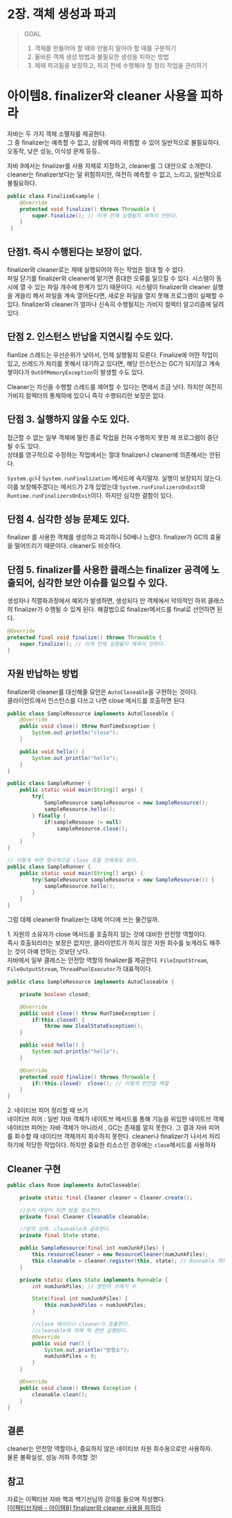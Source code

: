 # 2장. 객체 생성과 파괴

> GOAL  
> 1. 객체를 만들어야 할 때와 만들지 말아야 할 때를 구분하기  
> 2. 올바른 객체 생성 방법과 불필요한 생성을 피하는 방법  
> 3. 제때 파괴됨을 보장하고, 파괴 전에 수행해야 할 정리 작업을 관리하기

# 아이템8. finalizer와 cleaner 사용을 피하라

자바는 두 가지 객체 소멸자를 제공한다.  
그 중 finalizer는 예측할 수 없고, 상황에 따라 위험할 수 있어 일반적으로 불필요하다.  
오동작, 낮은 성능, 이식성 문제 등등..

자바 9에서는 finalizer를 사용 자제로 지정하고, cleaner를 그 대안으로 소개한다.  
cleaner는 finalizer보다는 덜 위험하지만, 여전히 예측할 수 없고, 느리고, 일반적으로 불필요하다.

```java
public class FinalizeExample {
    @Override
    protected void finalize() throws Throwable {
        super.finalize(); // 이게 언제 실행될지 예측이 안된다. 
    }
 }
```

## 단점1. 즉시 수행된다는 보장이 없다.

finalizer와 cleaner로는 제때 실행되어야 하는 작업은 절대 할 수 없다.  
파일 닫기를 finalizer와 cleaner에 맡기면 중대한 오류를 일으킬 수 있다. 시스템이 동시에 열 수 있는 파일 개수에 한계가 있기 때문이다. 시스템이 finalizer와 cleaner 실행을 게을리 해서 파일을 계속 열어둔다면, 새로운 파일을 열지 못해 프로그램이 실패할 수 있다. finalizer와 cleaner가 얼마나 신속히 수행될지는 가비지 컬렉터 알고리즘에 달려있다.

## 단점 2. 인스턴스 반납을 지연시킬 수도 있다.

fianlize 스레드는 우선순위가 낮아서, 언제 실행될지 모른다. Finalize에 어떤 작업이 있고, 쓰레드가 처리를 못해서 대기하고 있다면, 해당 인스턴스는 GC가 되지않고 계속 쌓이다가 `OutOfMemoryException`이 발생할 수도 있다.

Cleaner는 자신을 수행할 스레드를 제어할 수 있다는 면에서 조금 낫다. 하지만 여전히 가비지 컬렉터의 통제하에 있으니 즉각 수행되리란 보장은 없다.

## 단점 3. 실행하지 않을 수도 있다.

접근할 수 없는 일부 객체에 딸린 종료 작업을 전혀 수행하지 못한 채 프로그램이 중단 될 수도 있다.  
상태를 영구적으로 수정하는 작업에서는 절대 finalizer나 cleaner에 의존해서는 안된다.

`System.gc`나 `System.runFinalization` 메서드에 속지말자. 실행이 보장되지 않는다.  
이를 보장해주겠다는 메서드가 2개 있었는데 `System.runFinalizersOnExit`와 `Runtime.runFinalizersOnExit`이다. 하지만 심각한 결함이 있다.

## 단점 4. 심각한 성능 문제도 있다.

finalizer 를 사용한 객체를 생성하고 파괴하니 50배나 느렸다. finalizer가 GC의 효율을 떨어뜨리기 때문이다. cleaner도 비슷하다.

## 단점 5. finalizer를 사용한 클래스는 finalizer 공격에 노출되어, 심각한 보안 이슈를 일으킬 수 있다.

생성자나 직렬화과정에서 예외가 발생하면, 생성되다 만 객체에서 악의적인 하위 클래스의 finalizer가 수행될 수 있게 된다. 해결법으로 finalizer메서드를 final로 선언하면 된다.

```java
@Override
protected final void finalize() throws Throwable {
    super.finalize(); // 이게 언제 실행될지 예측이 안된다. 
}
```

## 자원 반납하는 방법

finalizer와 cleaner를 대신해줄 묘안은 `AutoCloseable`을 구현하는 것이다.  
클라이언트에서 인스턴스를 다쓰고 나면 close 메서드를 호출하면 된다.

```java
public class SampleResource implements AutoCloseable {
    @Override
    public void close() throw RunTimeException {
        System.out.println("close");
    }

    public void hello() {
        System.out.println("hello");
    }
}

public class SampleRunner {
    public static void main(String[] args) {
        try{
            SampleResource sampleResource = new SampleResource();
            sampleResource.hello();
        } finally {
            if(sampleResouse != null)
                sampleResource.close();
        }
    }
}

// 이렇게 하면 명시적으로 close 호출 안해줘도 된다. 
public class SampleRunner {
    public static void main(String[] args) {
        try(SampleResource sampleResource = new SampleResource()) {
            sampleResource.hello();
        } 
    }
}
```

그럼 대체 cleaner와 finalizer는 대체 어디에 쓰는 물건일까.

1\. 자원의 소유자가 close 메서드를 호출하지 않는 것에 대비한 안전망 역할이다.  
즉시 호출되리라는 보장은 없지만, 클라이언트가 하지 않은 자원 회수를 늦게라도 해주는 것이 아예 안하는 것보단 낫다.  
자바에서 일부 클래스는 안전망 역할의 finalizer를 제공한다. `FileInputStream`, `FileOutputStream`, `ThreadPoolExecutor`가 대표적이다.

```java
public class SampleResource implements AutoCloseable {

    private boolean closed;

    @Override
    public void close() throw RunTimeException {
        if(this.closed) {
            throw new IlealStateException();
    }

    public void hello() {
        System.out.println("hello");
    }

    @Override
    protected void finalize() throws Throwable {
        if(!this.closed)  close(); // 이렇게 안전망 역할
    }
}
```

2\. 네이티브 피어 정리할 때 쓰기  
네이티브 피어 : 일반 자바 객체가 네이트브 메서드를 통해 기능을 위임한 네이트브 객체  
네이티브 피어는 자바 객체가 아니라서 , GC는 존재를 알지 못한다. 그 결과 자바 피어를 회수할 때 네이티브 객체까지 회수하지 못한다. cleaner나 finalizer가 나서서 처리하기에 적당한 작업이다. 하지만 중요한 리소스인 경우에는 `close`메서드를 사용하자

## Cleaner 구현

```java
public class Room implements AutoCloseable{

    private static final Cleaner cleaner = Cleaner.create();

    //수거 대상이 되면 방을 청소한다. 
    private final Cleaner.Cleanable cleanable;

    //방의 상태. cleanable과 공유한다.
    private final State state;

    public SampleResource(final int numJunkFiles) {
        this.resourceCleaner = new ResourceCleaner(numJunkFiles);
        this.cleanable = cleaner.register(this, state); // Runnable 객체를 등록
    }

    private static class State implements Runnable {
        int numJunkPiles; // 방안의 쓰레기 수

        State(final int numJunkPiles) {
            this.numJunkPiles = numJunkPiles;
        }

        //close 메서드나 cleaner가 호출한다.
        //cleanable에 의해 딱 한번 실행된다.
        @Override
        public void run() { 
            System.out.println("방청소");
            numJunkPiles = 0;
        }
    }

    @Override
    public void close() throws Exception {
        cleanable.clean();
    }
}
```

## 결론

cleaner는 안전망 역할이나, 중요하지 않은 네이티브 자원 회수용으로만 사용하자.  
물론 불확실성, 성능 저하 주의할 것!

## 참고

자료는 이펙티브 자바 책과 백기선님의 강의를 들으며 작성했다.  
[\[이펙티브자바 - 아이템8\] finalizer와 cleaner 사용을 피하라](https://youtu.be/sdPdpMYqW_k)